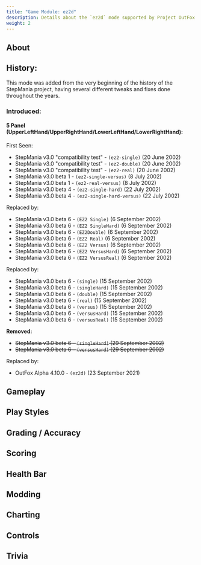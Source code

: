 ```yaml
---
title: "Game Module: ez2d"
description: Details about the `ez2d` mode supported by Project OutFox.
weight: 2
---
```



<!--
insert picture of gameplay 
-->

## About

## History:

This mode was added from the very beginning of the history of the StepMania project, having several different tweaks and fixes done throughout the years.

### Introduced:
#### 5 Panel (UpperLeftHand/UpperRightHand/LowerLeftHand/LowerRightHand):

First Seen:
 * StepMania v3.0 "compatibility test" - ``(ez2-single)`` (20 June 2002)
 * StepMania v3.0 "compatibility test" - ``(ez2-double)`` (20 June 2002)
 * StepMania v3.0 "compatibility test" - ``(ez2-real)`` (20 June 2002)
 * StepMania v3.0 beta 1 - ``(ez2-single-versus)`` (8 July 2002) 
 * StepMania v3.0 beta 1 - ``(ez2-real-versus)`` (8 July 2002)
 * StepMania v3.0 beta 4 - ``(ez2-single-hard)`` (22 July 2002) 
 * StepMania v3.0 beta 4 - ``(ez2-single-hard-versus)`` (22 July 2002)

Replaced by:
 * StepMania v3.0 beta 6 - ``(EZ2 Single)`` (6 September 2002) 
 * StepMania v3.0 beta 6 - ``(EZ2 SingleHard)`` (6 September 2002) 
 * StepMania v3.0 beta 6 - ``(EZ2Double)`` (6 September 2002)
 * StepMania v3.0 beta 6 - ``(EZ2 Real)`` (6 September 2002) 
 * StepMania v3.0 beta 6 - ``(EZ2 Versus)`` (6 September 2002) 
 * StepMania v3.0 beta 6 - ``(EZ2 VersusHard)`` (6 September 2002) 
 * StepMania v3.0 beta 6 - ``(EZ2 VersusReal)`` (6 September 2002)

Replaced by:
 * StepMania v3.0 beta 6 - ``(single)`` (15 September 2002)
 * StepMania v3.0 beta 6 - ``(singleHard)`` (15 September 2002)
 * StepMania v3.0 beta 6 - ``(double)`` (15 September 2002)
 * StepMania v3.0 beta 6 - ``(real)`` (15 September 2002)
 * StepMania v3.0 beta 6 - ``(versus)`` (15 September 2002)
 * StepMania v3.0 beta 6 - ``(versusHard)`` (15 September 2002)
 * StepMania v3.0 beta 6 - ``(versusReal)`` (15 September 2002)

**Removed:**

 * ~~StepMania v3.0 beta 6 - ``(singleHard)`` (29 September 2002)~~
 * ~~StepMania v3.0 beta 6 - ``(versusHard)`` (29 September 2002)~~

Replaced by:
 * OutFox Alpha 4.10.0 - ``(ez2d)`` (23 September 2021)



## Gameplay

## Play Styles

## Grading / Accuracy

## Scoring

## Health Bar

## Modding

## Charting

## Controls

## Trivia